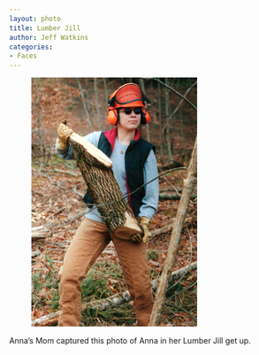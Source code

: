 ```yaml
---
layout: photo
title: Lumber Jill
author: Jeff Watkins
categories:
- Faces
---
```


<figure><img class="photo" src="/photos/Lumberjill1.jpg"></figure>

Anna’s Mom captured this photo of Anna in her Lumber Jill get up.


